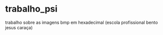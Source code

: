 # trabalho_psi
trabalho sobre as imagens bmp em hexadecimal (escola profissional bento jesus caraça)
